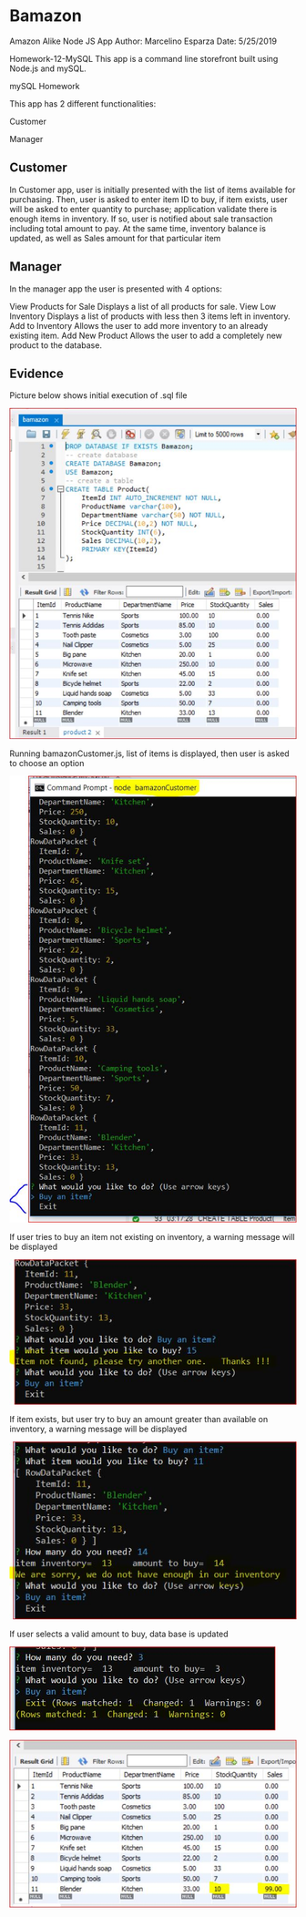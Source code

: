 # Bamazon
Amazon Alike Node JS App
Author: Marcelino Esparza
Date: 5/25/2019

Homework-12-MySQL
This app is a command line storefront built using Node.js and mySQL. 

mySQL Homework

This app has 2 different functionalities:

Customer

Manager

## Customer

In Customer app, user is initially presented with the list of items available for purchasing.
Then, user is asked to enter item ID to buy, if item exists, user will be asked to enter quantity to purchase; application validate there is enough items in inventory.
If so, user is notified about sale transaction including total amount to pay. At the same time, inventory balance is updated, as well as Sales amount for that particular item

## Manager

In the manager app the user is presented with 4 options:

View Products for Sale
Displays a list of all products for sale.
View Low Inventory
Displays a list of products with less then 3 items left in inventory.
Add to Inventory
Allows the user to add more inventory to an already existing item.
Add New Product
Allows the user to add a completely new product to the database.

## Evidence

Picture below shows initial execution of .sql file

![SQL file](/images/bamazon_sql_execution.JPG)

Running bamazonCustomer.js, list of items is displayed, then user is asked to choose an option

![SQL file](/images/bamazonCustomer01.JPG)

If user tries to buy an item not existing on inventory, a warning message will be displayed

![SQL file](/images/bamazonCustomer02.JPG)

If item exists, but user try to buy an amount greater than available on inventory, a warning message will be displayed

![SQL file](/images/bamazonCustomer03.JPG)

If user selects a valid amount to buy, data base is updated

![SQL file](/images/bamazonCustomer04.JPG)

![SQL file](/images/bamazonCustomer05.JPG)
